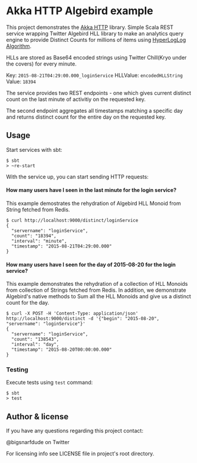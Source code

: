 # Akka HTTP Algebird example

This project demonstrates the [Akka HTTP](http://doc.akka.io/docs/akka-stream-and-http-experimental/current/scala.html) library. Simple Scala REST service wrapping Twitter Algebird HLL library to make an analytics query engine to provide Distinct Counts for millions of items using [HyperLogLog Algorithm](http://algo.inria.fr/flajolet/Publications/FlFuGaMe07.pdf).

HLLs are stored as Base64 encoded strings using Twitter Chill(Kryo under the covers) for every minute. 

Key: `2015-08-21T04:29:00.000_loginService` 
HLLValue: `encodedHLLString`
Value: `18394`


The service provides two REST endpoints - one which gives current distinct count on the last minute of activitiy on the requested key. 

The second endpoint aggregates all timestamps matching a specific day and returns distinct count for the entire day on the requested key.

## Usage

Start services with sbt:

```
$ sbt
> ~re-start
```

With the service up, you can start sending HTTP requests:


#### How many users have I seen in the last minute for the login service?
This example demostrates the rehydration of Algebird HLL Monoid from String fetched from Redis.
```
$ curl http://localhost:9000/distinct/loginService
{
  "servername": "loginService",
  "count": "18394",
  "interval": "minute",
  "timestamp": "2015-08-21T04:29:00.000"
}
```


#### How many users have I seen for the day of 2015-08-20 for the login service?
This example demonstrates the rehydration of a collection of HLL Monoids from collection of Strings fetched from Redis. In addition, we demonstrate Algebird's native methods to Sum all the HLL Monoids and give us a distinct count for the day.
```
$ curl -X POST -H 'Content-Type: application/json' http://localhost:9000/distinct -d '{"begin": "2015-08-20", "servername": "loginService"}'
{
  "servername": "loginService",
  "count": "138543",
  "interval": "day",
  "timestamp": "2015-08-20T00:00:00.000"
}
```

### Testing

Execute tests using `test` command:

```
$ sbt
> test
```

## Author & license

If you have any questions regarding this project contact:

@bigsnarfdude on Twitter

For licensing info see LICENSE file in project's root directory.
